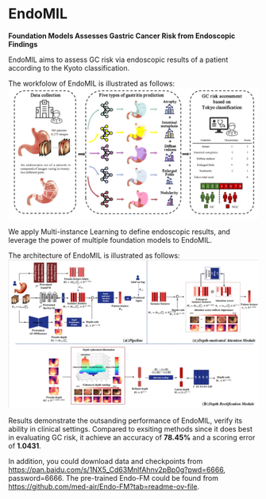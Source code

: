 # EndoMIL
**Foundation Models Assesses Gastric Cancer Risk from Endoscopic Findings**

EndoMIL aims to assess GC risk via endoscopic results of a patient according to the Kyoto classification. 

The workfolow of EndoMIL is illustrated as follows:
![image](https://github.com/jcwang123/EndoMIL/blob/main/workflow.png)


We apply Multi-instance Learning to define endoscopic results, and leverage the power of multiple foundation models to EndoMIL.

The architecture of EndoMIL is illustrated as follows:
![image](https://github.com/jcwang123/EndoMIL/blob/main/model.png)

Results demonstrate the outsanding performance of EndoMIL, verify its ability in clinical settings. Compared to exsiting methods since it does best in evaluating GC risk, it achieve an accuracy of **78.45%** and a scoring error of **1.0431**.

In addition, you could download data and checkpoints from https://pan.baidu.com/s/1NX5_Cd63MnlfAhnv2pBp0g?pwd=6666, password=6666.
The pre-trained Endo-FM could be found from https://github.com/med-air/Endo-FM?tab=readme-ov-file.

